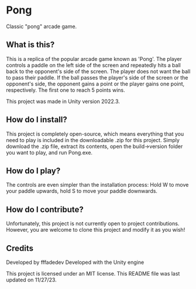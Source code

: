 # Pong
Classic "pong" arcade game.

## What is this?
This is a replica of the popular arcade game known as 'Pong'. The player controls a paddle on the left side of the screen and repeatedly hits a ball back to the opponent's side of the screen. The player does not want the ball to pass their paddle.
If the ball passes the player's side of the screen or the opponent's side, the opponent gains a point or the player gains one point, respectively. The first one to reach 5 points wins.

This project was made in Unity version 2022.3. 

## How do I install?
This project is completely open-source, which means everything that you need to play is included in the downloadable .zip for this project.
Simply download the .zip file, extract its contents, open the build->version folder you want to play, and run Pong.exe. 

## How do I play?
The controls are even simpler than the installation process:
Hold W to move your paddle upwards, hold S to move your paddle downwards.

## How do I contribute?
Unfortunately, this project is not currently open to project contributions. However, you are welcome to clone this project and modify it as you wish!

## Credits
Developed by fffadedev
Developed with the Unity engine

This project is licensed under an MIT license.
This README file was last updated on 11/27/23. 
